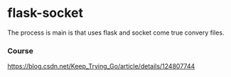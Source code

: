 # flask-socket
The process is main is that uses flask and socket come true convery files.
<h3>Course</h3>
<a href="https://blog.csdn.net/Keep_Trying_Go/article/details/124807744">https://blog.csdn.net/Keep_Trying_Go/article/details/124807744</a>
